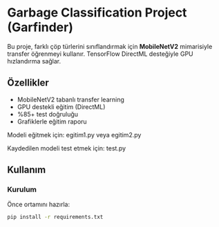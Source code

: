 # Garbage Classification Project (Garfinder)

Bu proje, farklı çöp türlerini sınıflandırmak için **MobileNetV2** mimarisiyle transfer öğrenmeyi kullanır. TensorFlow DirectML desteğiyle GPU hızlandırma sağlar.

## Özellikler

- MobileNetV2 tabanlı transfer learning  
- GPU destekli eğitim (DirectML)  
- %85+ test doğruluğu  
- Grafiklerle eğitim raporu

Modeli eğitmek için: egitim1.py veya  egitim2.py

Kaydedilen modeli test etmek için:  test.py

## Kullanım

### Kurulum

Önce ortamını hazırla:

```bash
pip install -r requirements.txt
